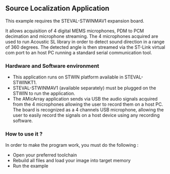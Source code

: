 ## __Source Localization Application__

This example requires the STEVAL-STWINMAV1 expansion board. 

It allows acquisition of 4 digital MEMS microphones, PDM to PCM decimation and microphone streaming.
The 4 microphones acquired are used to run Acoustic SL library in order to detect 
sound direction in a range of 360 degrees. The detected angle is then streamed via the 
ST-Link virtual com port to an host PC running a standard serial communication tool.

### __Hardware and Software environment__

  - This application runs on STWIN platform available in STEVAL-STWINKT1.
  - STEVAL-STWINMAV1 (available separately) must be plugged on the STWIN to run the application.
  - The AMicArray application sends via USB the audio signals acquired from the 4 microphones 
 allowing the user to record them on a host PC. 
The board is recognized as a 4 channels USB microphone, allowing the user to easily record the 
signals on a host device using any recording software. 
    
### __How to use it ?__ 

In order to make the program work, you must do the following :
 - Open your preferred toolchain 
 - Rebuild all files and load your image into target memory
 - Run the example


